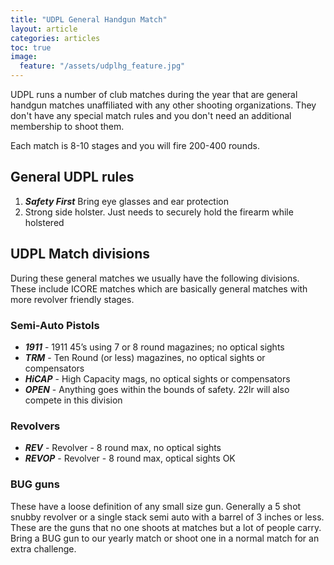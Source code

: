 ```yaml
---
title: "UDPL General Handgun Match"
layout: article
categories: articles
toc: true
image:
  feature: "/assets/udplhg_feature.jpg"
---
```


UDPL runs a number of club matches during the year that are general handgun matches unaffiliated with any other shooting organizations. They don't have any special match rules and you don't need an additional membership to shoot them. 

Each match is 8-10 stages and you will fire 200-400 rounds.

## General UDPL rules

1. ***Safety First*** Bring eye glasses and ear protection
1. Strong side holster. Just needs to securely hold the firearm while holstered


## UDPL Match divisions

During these general matches we usually have the following divisions. These include ICORE matches which are basically general matches with more revolver friendly stages.

### Semi-Auto Pistols

* ***1911*** - 1911 45’s using 7 or 8 round magazines; no optical sights
* ***TRM*** - Ten Round (or less) magazines, no optical sights or compensators
* ***HiCAP*** - High Capacity mags, no optical sights or compensators
* ***OPEN*** - Anything goes within the bounds of safety. 22lr will also compete in this division
 
### Revolvers

* ***REV*** - Revolver - 8 round max, no optical sights
* ***REVOP*** - Revolver - 8 round max, optical sights OK

### BUG guns

These have a loose definition of any small size gun. Generally a 5 shot snubby revolver or a single stack semi auto with a barrel of 3 inches or less. These are the guns that no one shoots at matches but a lot of people carry. Bring a BUG gun to our yearly match or shoot one in a normal match for an extra challenge.

